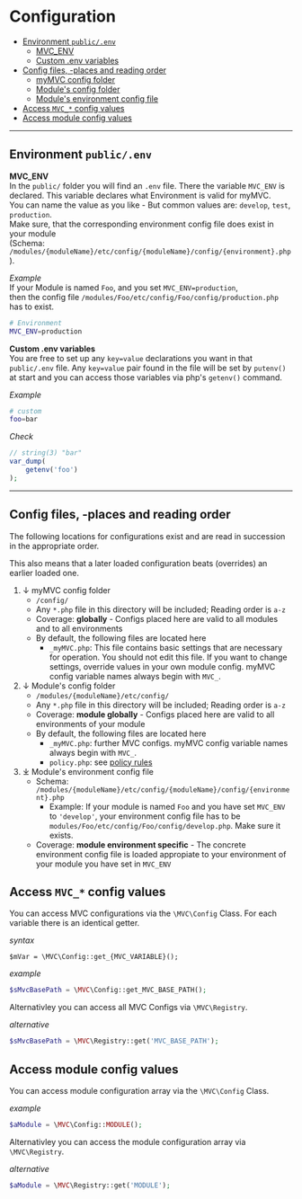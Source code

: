 <!--[:Getting Started]-->

# Configuration

- [Environment `public/.env`](#Environment)
  - [MVC_ENV](#MVC_ENV)
  - [Custom .env variables](#custom-env-variables)
- [Config files, -places and reading order](#Config-files-places-and-reading-order)
  - [myMVC config folder](#myMVC-config-folder)
  - [Module's config folder](#Modules-config-folder)
  - [Module's environment config file](#Modules-environment-config-file)
- [Access `MVC_*` config values](#Access-MVC-config-values)
- [Access module config values](#Access-module-config-values)

---

<a id="Environment"></a>
## Environment `public/.env`

<a id="MVC_ENV"></a>
**MVC_ENV**  
In the `public/` folder you will find an `.env` file. There the variable `MVC_ENV` is declared. This variable declares what Environment is valid for myMVC.  
You can name the value as you like - But common values are: `develop`, `test`, `production`.  
Make sure, that the corresponding environment config file does exist in your module  
(Schema: `/modules/{moduleName}/etc/config/{moduleName}/config/{environment}.php`).

_Example_  
If your Module is named `Foo`, and you set `MVC_ENV=production`,  
then the config file `/modules/Foo/etc/config/Foo/config/production.php` has to exist.

~~~bash
# Environment
MVC_ENV=production
~~~

<a id="custom-env-variables"></a>
**Custom .env variables**  
You are free to set up any `key=value` declarations you want in that `public/.env` file. 
Any `key=value` pair found in the file will be set by `putenv()` at start and you can access those variables via php's `getenv()` command.

_Example_  
~~~bash
# custom
foo=bar
~~~

_Check_  
~~~php
// string(3) "bar"
var_dump(
    getenv('foo')
);
~~~

---

<a id="Config-files-places-and-reading-order"></a>
## Config files, -places and reading order

The following locations for configurations exist and are read in succession in the appropriate order.

This also means that a later loaded configuration beats (overrides) an earlier loaded one.

1. ↓ myMVC config folder <a id="myMVC-config-folder"></a>
   - `/config/` 
   - Any `*.php` file in this directory will be included; Reading order is `a-z`
   - Coverage: **globally** - Configs placed here are valid to all modules and to all environments
   - By default, the following files are located here
      - `_myMVC.php`: This file contains basic settings that are necessary for operation. You should not edit this file. If you want to change settings, override values in your own module config. myMVC config variable names always begin with `MVC_`.  
2. ↓ Module's config folder <a id="Modules-config-folder"></a>
    - `/modules/{moduleName}/etc/config/`
    - Any `*.php` file in this directory will be included; Reading order is `a-z`
    - Coverage: **module globally** - Configs placed here are valid to all environments of your module
   - By default, the following files are located here
      - `_myMVC.php`: further MVC configs. myMVC config variable names always begin with `MVC_`.
      - `policy.php`: see [policy rules](/3.1.x/policy)   
3. ⤓ Module's environment config file <a id="Modules-environment-config-file"></a>
   - Schema: `/modules/{moduleName}/etc/config/{moduleName}/config/{environment}.php`
     - Example: If your module is named `Foo` and you have set `MVC_ENV` to `'develop'`, your environment config file has to be `modules/Foo/etc/config/Foo/config/develop.php`. Make sure it exists.
   - Coverage: **module environment specific** - The concrete environment config file is loaded appropiate to your environment of your module you have set in `MVC_ENV`


<a id="Access-MVC-config-values"></a>
## Access `MVC_*` config values 

You can access MVC configurations via the `\MVC\Config` Class. For each variable there is an identical getter.

_syntax_  
~~~
$mVar = \MVC\Config::get_{MVC_VARIABLE}();
~~~

_example_  
~~~php
$sMvcBasePath = \MVC\Config::get_MVC_BASE_PATH();
~~~

Alternativley you can access all MVC Configs via `\MVC\Registry`.

_alternative_  
~~~php
$sMvcBasePath = \MVC\Registry::get('MVC_BASE_PATH');
~~~

<a id="Access-module-config-values"></a>
## Access module config values 

You can access module configuration array via the `\MVC\Config` Class. 

_example_
~~~php
$aModule = \MVC\Config::MODULE();
~~~

Alternativley you can access the module configuration array via `\MVC\Registry`.

_alternative_
~~~php
$aModule = \MVC\Registry::get('MODULE');
~~~